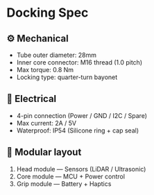 # Docking Spec

## ⚙️ Mechanical
- Tube outer diameter: 28mm
- Inner core connector: M16 thread (1.0 pitch)
- Max torque: 0.8 Nm
- Locking type: quarter-turn bayonet

## 🔋 Electrical
- 4-pin connection (Power / GND / I2C / Spare)
- Max current: 2A / 5V
- Waterproof: IP54 (Silicone ring + cap seal)

## 🔄 Modular layout
1. Head module — Sensors (LiDAR / Ultrasonic)
2. Core module — MCU + Power control
3. Grip module — Battery + Haptics

